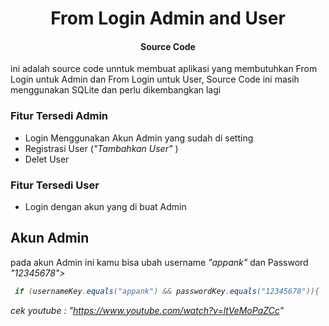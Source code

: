 <h1 align="center">From Login Admin and User</h1>
<h4 align="center">Source Code</h4>

ini adalah source code unntuk membuat aplikasi yang membutuhkan From Login untuk Admin dan From Login untuk User, Source Code ini masih menggunakan SQLite dan perlu dikembangkan lagi

### Fitur Tersedi Admin
   - Login Menggunakan Akun Admin yang sudah di setting
   - Registrasi User (<i>"Tambahkan User" </i>)
   - Delet User 

### Fitur Tersedi User
   - Login dengan akun yang di buat Admin
## Akun Admin
pada akun Admin ini kamu bisa ubah username <i>"appank"</i> dan Password <i>"12345678"> 

```MainActivity.java
 if (usernameKey.equals("appank") && passwordKey.equals("12345678")){
```
 <i>cek youtube : "<a>https://www.youtube.com/watch?v=ltVeMoPaZCc</a>"</i> 

